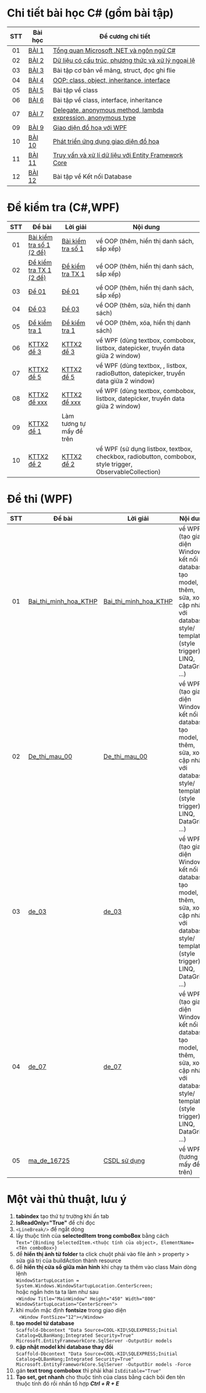 # Chi tiết bài học C# (gồm bài tập) 

|  STT  |          Bài học          |   Đề cương chi tiết     |
|:----:|----------------------------|-------------|
|  01  | [BÀI 1](https://github.com/CK1412/HAUI/tree/main/Lap_trinh_.NET/BAI_1) | [Tổng quan Microsoft .NET và ngôn ngữ C#](https://github.com/CK1412/HAUI/tree/main/Lap_trinh_.NET/BAI_1/Bai%201.%20De%20cuong%20hoc%20phan%20-%20Tong%20quan%20ve%20.NET%20va%20ngon%20ngu%20CSharp.pdf) | 
|  02  | [BÀI 2](https://github.com/CK1412/HAUI/tree/main/Lap_trinh_.NET/BAI_2) | [Dữ liệu có cấu trúc, phương thức và xử lý ngoại lệ](https://github.com/CK1412/HAUI/tree/main/Lap_trinh_.NET/BAI_2/Bai%202.%20Bai%20hoc%20chi%20tiet%20-%20du%20lieu%20co%20cau%20truc%2C%20pthuc%20va%20xly%20ngoai%20le.pdf) | 
|  03  | [BÀI 3](https://github.com/CK1412/HAUI/tree/main/Lap_trinh_.NET/BAI_3) | Bài tập cơ bản về mảng, struct, đọc ghi flie | 
|  04  | [BÀI 4](https://github.com/CK1412/HAUI/tree/main/Lap_trinh_.NET/BAI_4) | [OOP: class, object, inheritance, interface](https://github.com/CK1412/HAUI/tree/main/Lap_trinh_.NET/BAI_4/Bai%204.De%20cuong%20bg-LT%20huong%20doi%20tuong.pdf) | 
|  05  | [BÀI 5](https://github.com/CK1412/HAUI/tree/main/Lap_trinh_.NET/BAI_5) | Bài tập về class | 
|  06  | [BÀI 6](https://github.com/CK1412/HAUI/tree/main/Lap_trinh_.NET/BAI_6) | Bài tập về class, interface, inheritance | 
|  07  | [BÀI 7](https://github.com/CK1412/HAUI/tree/main/Lap_trinh_.NET/BAI_7) | [Delegate, anonymous method, lambda expression, anonymous type](https://github.com/CK1412/HAUI/tree/main/Lap_trinh_.NET/BAI_7/Bai7-de-cuong-bai-hoc.pdf) | 
|  09  | [BÀI 9](https://github.com/CK1412/HAUI/tree/main/Lap_trinh_.NET/BAI_9) | [Giao diện đồ hoạ với WPF](https://github.com/CK1412/HAUI/tree/main/Lap_trinh_.NET/BAI_9/Bài%209.%20Đề%20cương%20bài%20giảng.pdf) | 
|  10  | [BÀI 10](https://github.com/CK1412/HAUI/tree/main/Lap_trinh_.NET/BAI_10) | [Phát triển ứng dụng giao diện đồ hoạ](https://github.com/CK1412/HAUI/tree/main/Lap_trinh_.NET/BAI_10/Bài%2010.%20Đề%20cương%20bài%20giảng.pdf) | 
|  11  | [BÀI 11](https://github.com/CK1412/HAUI/tree/main/Lap_trinh_.NET/BAI_11) | [Truy vấn và xử lí dữ liệu với Entity Framework Core](https://github.com/CK1412/HAUI/tree/main/Lap_trinh_.NET/BAI_11/Bai11-de-cuong-bai-hoc.pdf) | 
|  12  | [BÀI 12](https://github.com/CK1412/HAUI/tree/main/Lap_trinh_.NET/BAI_12) | Bài tập về Kết nối Database |
# Đề kiểm tra (C#,WPF)

|  STT |   Đề bài   |          Lời giải           |   Nội dung    |
|:----:|------------|----------------------------|-------------|
|  01  | [Bài kiểm tra số 1 (2 đề)](https://github.com/CK1412/HAUI/tree/main/Lap_trinh_.NET/De_kiem_tra/OOP/Bai-kiem-tra-1.pdf) | [Bài kiểm tra số 1](https://github.com/CK1412/HAUI/tree/main/Lap_trinh_.NET/De_kiem_tra/OOP/Bai_kiem_tra_so_1/) | về OOP (thêm, hiển thị danh sách, sắp xếp)|
|  02  | [Đề kiểm tra TX 1 (2 đề)](https://github.com/CK1412/HAUI/tree/main/Lap_trinh_.NET/De_kiem_tra/OOP/Đề-kiểm-tra-TX1.pdf) | [Đề kiểm tra TX 1](https://github.com/CK1412/HAUI/tree/main/Lap_trinh_.NET/De_kiem_tra/OOP/De_kiem_tra_TX_1/) | về OOP (thêm, hiển thị danh sách, sắp xếp)|
|  03  | [Đề 01](https://github.com/CK1412/HAUI/tree/main/Lap_trinh_.NET/De_kiem_tra/OOP/de_01.pdf) | [Đề 01](https://github.com/CK1412/HAUI/tree/main/Lap_trinh_.NET/De_kiem_tra/OOP/de_01/) | về OOP (thêm, hiển thị danh sách, sắp xếp) |
|  04  | [Đề 03](https://github.com/CK1412/HAUI/tree/main/Lap_trinh_.NET/De_kiem_tra/OOP/de_03.pdf) | [Đề 03](https://github.com/CK1412/HAUI/tree/main/Lap_trinh_.NET/De_kiem_tra/OOP/De_03/) | về OOP (thêm, sửa, hiển thị danh sách) |
|  05  | [Đề kiểm tra 1](https://github.com/CK1412/HAUI/tree/main/Lap_trinh_.NET/De_kiem_tra/OOP/Kiemtra1.pdf) | [Đề kiểm tra 1](https://github.com/CK1412/HAUI/tree/main/Lap_trinh_.NET/De_kiem_tra/OOP/KiemTra1/) | về OOP (thêm, xóa, hiển thị danh sách) |
|  06  | [KTTX2 đề 3](https://github.com/CK1412/HAUI/tree/main/Lap_trinh_.NET/De_kiem_tra/WPF/KTTX2_de_3.pdf) | [KTTX2 đề 3](https://github.com/CK1412/HAUI/tree/main/Lap_trinh_.NET/De_kiem_tra/WPF/KTTX2_de_3/) | về WPF (dùng textbox, combobox, listbox, datepicker, truyền data giữa 2 window) |
|  07  | [KTTX2 đề 5](https://github.com/CK1412/HAUI/tree/main/Lap_trinh_.NET/De_kiem_tra/WPF/KTTX2_de_5.pdf) | [KTTX2 đề 5](https://github.com/CK1412/HAUI/tree/main/Lap_trinh_.NET/De_kiem_tra/WPF/KTTX2_de5/) | về WPF (dùng textbox, , listbox, radioButton, datepicker, truyền data giữa 2 window) |
|  08  | [KTTX2 đề xxx](https://github.com/CK1412/HAUI/tree/main/Lap_trinh_.NET/De_kiem_tra/WPF/KTTX2_de_xxx.pdf) | [KTTX2 đề xxx](https://github.com/CK1412/HAUI/tree/main/Lap_trinh_.NET/De_kiem_tra/WPF/KTTX2_de_xxx/) | về WPF (dùng textbox, combobox, listbox, datepicker, truyền data giữa 2 window) |
|  09  | [KTTX2 đề 1](https://github.com/CK1412/HAUI/tree/main/Lap_trinh_.NET/De_kiem_tra/WPF/Kiemtra2-de1.pdf) | Làm tương tự mấy đề trên |
|  10  | [KTTX2 đề 2](https://github.com/CK1412/HAUI/tree/main/Lap_trinh_.NET/De_kiem_tra/WPF/KTTX2_de_2.pdf) | [KTTX2 đề 2](https://github.com/CK1412/HAUI/tree/main/Lap_trinh_.NET/De_kiem_tra/WPF/KTTX2_de_2/) | về WPF (sử dụng listbox, textbox, checkbox, radiobutton, combobox, style trigger, ObservableCollection) |

# Đề thi (WPF)

|  STT |   Đề bài   |          Lời giải           |   Nội dung    |
|:----:|------------|----------------------------|-------------|
|  01  | [Bai_thi_minh_hoa_KTHP](https://github.com/CK1412/HAUI/tree/main/Lap_trinh_.NET/De_thi/Bai_thi_minh_hoa_KTHP_Bài%20tập%20EF%20Core.pdf) | [Bai_thi_minh_hoa_KTHP](https://github.com/CK1412/HAUI/tree/main/Lap_trinh_.NET/De_thi/Bai_thi_minh_hoa_KTHP/) | về WPF (tạo giao diện Window, kết nối database, tạo model, thêm, sửa, xoá cập nhật với database, style/ template (style trigger), LINQ, DataGrid, ...)|
|  02  | [De_thi_mau_00](https://github.com/CK1412/HAUI/tree/main/Lap_trinh_.NET/De_thi/de_thi_mau_00.pdf) | [De_thi_mau_00](https://github.com/CK1412/HAUI/tree/main/Lap_trinh_.NET/De_thi/De_thi_mau_00) | về WPF (tạo giao diện Window, kết nối database, tạo model, thêm, sửa, xoá cập nhật với database, style/ template (style trigger), LINQ, DataGrid, ...)|
|  03  | [de_03](https://github.com/CK1412/HAUI/tree/main/Lap_trinh_.NET/De_thi/de_03.pdf) | [de_03](https://github.com/CK1412/HAUI/tree/main/Lap_trinh_.NET/De_thi/de_03) | về WPF (tạo giao diện Window, kết nối database, tạo model, thêm, sửa, xoá cập nhật với database, style/ template (style trigger), LINQ, DataGrid, ...)|
|  04  | [de_07](https://github.com/CK1412/HAUI/tree/main/Lap_trinh_.NET/De_thi/de_07.pdf) | [de_07](https://github.com/CK1412/HAUI/tree/main/Lap_trinh_.NET/De_thi/de_07) | về WPF (tạo giao diện Window, kết nối database, tạo model, thêm, sửa, xoá cập nhật với database, style/ template (style trigger), LINQ, DataGrid, ...)|
|  05  | [ma_de_16725](https://github.com/CK1412/HAUI/tree/main/Lap_trinh_.NET/De_thi/ma_de_16725.pdf) | [CSDL sử dụng](https://github.com/CK1412/HAUI/tree/main/Lap_trinh_.NET/De_thi/QLBenhNhan.sql) | về WPF (tương tự mấy đề trên)|
# Một vài thủ thuật, lưu ý
1. **tabindex** tạo thứ tự trường khi ấn tab
2. **IsReadOnly="True"** để chỉ đọc
3. `<LineBreak/>` để ngắt dòng
4. lấy thuộc tính của **selectedItem trong comboBox** bằng cách\
      `Text="{Binding SelectedItem.<thuộc tính của object>, ElementName=<Tên comboBox>}`
5. để **hiển thị ảnh từ folder** ta click chuột phải vào file ảnh > property > sửa giá trị của buildAction thành resource
6. để **hiển thị cửa sổ giữa màn hình** khi chạy ta thêm vào class Main dòng lệnh\
        `WindowStartupLocation = System.Windows.WindowStartupLocation.CenterScreen;`\
    hoặc ngắn hơn ta ta làm như sau\
        ```
          <Window Title="MainWindow" Height="450" Width="800"  
          WindowStartupLocation="CenterScreen">
        ```
7. khi muốn mặc định **fontsize** trong giao diện\
        ` <Window FontSize="12"></Window>`
8. **tạo model từ database** \
`Scaffold-Dbcontext "Data Source=COOL-KID\SQLEXPRESS;Initial Catalog=QLBanHang;Integrated Security=True" Microsoft.EntityFrameworkCore.SqlServer -OutputDir models`
9. **cập nhật model khi database thay đổi** \
`Scaffold-Dbcontext "Data Source=COOL-KID\SQLEXPRESS;Initial Catalog=QLBanHang;Integrated Security=True" Microsoft.EntityFrameworkCore.SqlServer -OutputDir models -Force`
10. gán **text trong combobox** thì phải khai `IsEditable="True"`
11. **Tạo set, get nhanh** cho thuộc tính của class bằng cách bôi đen tên thuộc tính đó rồi nhấn tổ hợp ***Ctrl + R + E***

